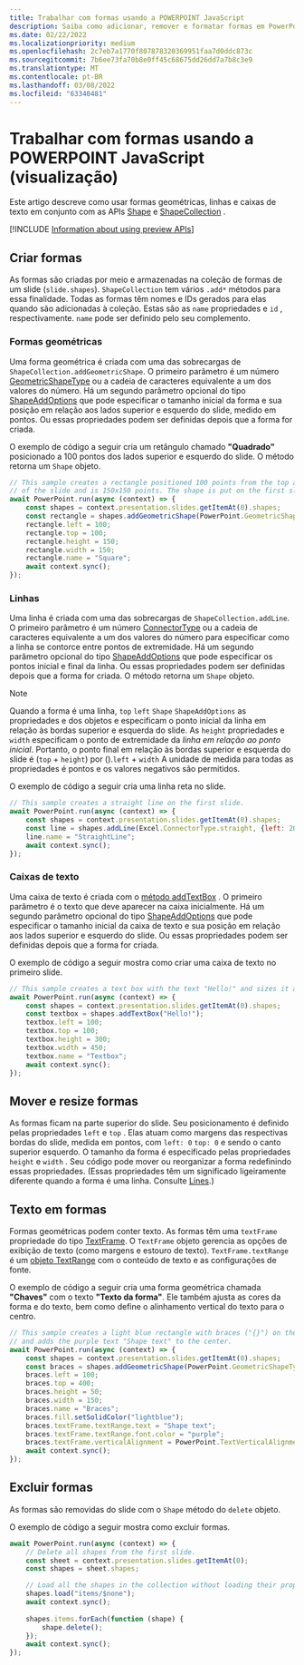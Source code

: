 ```yaml
---
title: Trabalhar com formas usando a POWERPOINT JavaScript
description: Saiba como adicionar, remover e formatar formas em PowerPoint slides.
ms.date: 02/22/2022
ms.localizationpriority: medium
ms.openlocfilehash: 2c7eb7a1770f807878320369951faa7d0ddc873c
ms.sourcegitcommit: 7b6ee73fa70b8e0ff45c68675dd26dd7a7b8c3e9
ms.translationtype: MT
ms.contentlocale: pt-BR
ms.lasthandoff: 03/08/2022
ms.locfileid: "63340481"
---
```

# <a name="work-with-shapes-using-the-powerpoint-javascript-api-preview"></a>Trabalhar com formas usando a POWERPOINT JavaScript (visualização)

Este artigo descreve como usar formas geométricas, linhas e caixas de texto em conjunto com as APIs [Shape](/javascript/api/powerpoint/powerpoint.shape) e [ShapeCollection](/javascript/api/powerpoint/powerpoint.shapecollection) .

[!INCLUDE [Information about using preview APIs](../includes/using-preview-apis-host.md)]

## <a name="create-shapes"></a>Criar formas

As formas são criadas por meio e armazenadas na coleção de formas de um slide (`slide.shapes`). `ShapeCollection` tem vários `.add*` métodos para essa finalidade. Todas as formas têm nomes e IDs gerados para elas quando são adicionadas à coleção. Estas são as `name` propriedades e `id` , respectivamente. `name` pode ser definido pelo seu complemento.

### <a name="geometric-shapes"></a>Formas geométricas

Uma forma geométrica é criada com uma das sobrecargas de `ShapeCollection.addGeometricShape`. O primeiro parâmetro é um número [GeometricShapeType](/javascript/api/powerpoint/powerpoint.geometricshapetype) ou a cadeia de caracteres equivalente a um dos valores do número. Há um segundo parâmetro opcional do tipo [ShapeAddOptions](/javascript/api/powerpoint/powerpoint.shapeaddoptions) que pode especificar o tamanho inicial da forma e sua posição em relação aos lados superior e esquerdo do slide, medido em pontos. Ou essas propriedades podem ser definidas depois que a forma for criada.

O exemplo de código a seguir cria um retângulo chamado **"Quadrado"** posicionado a 100 pontos dos lados superior e esquerdo do slide. O método retorna um `Shape` objeto.

```js
// This sample creates a rectangle positioned 100 points from the top and left sides
// of the slide and is 150x150 points. The shape is put on the first slide.
await PowerPoint.run(async (context) => {
    const shapes = context.presentation.slides.getItemAt(0).shapes;
    const rectangle = shapes.addGeometricShape(PowerPoint.GeometricShapeType.rectangle);
    rectangle.left = 100;
    rectangle.top = 100;
    rectangle.height = 150;
    rectangle.width = 150;
    rectangle.name = "Square";
    await context.sync();
});
```

### <a name="lines"></a>Linhas

Uma linha é criada com uma das sobrecargas de `ShapeCollection.addLine`. O primeiro parâmetro é um número [ConnectorType](/javascript/api/powerpoint/powerpoint.connectortype) ou a cadeia de caracteres equivalente a um dos valores do número para especificar como a linha se contorce entre pontos de extremidade. Há um segundo parâmetro opcional do tipo [ShapeAddOptions](/javascript/api/powerpoint/powerpoint.shapeaddoptions) que pode especificar os pontos inicial e final da linha. Ou essas propriedades podem ser definidas depois que a forma for criada. O método retorna um `Shape` objeto.

> [!NOTE]
> Quando a forma é uma linha, `top` `left` `Shape` `ShapeAddOptions` as propriedades e dos objetos e especificam o ponto inicial da linha em relação às bordas superior e esquerda do slide. As `height` propriedades e `width` especificam o ponto de extremidade da *linha em relação ao ponto inicial*. Portanto, o ponto final em relação às bordas superior e esquerda do slide é (`top` + `height`) por ().`left` + `width` A unidade de medida para todas as propriedades é pontos e os valores negativos são permitidos.

O exemplo de código a seguir cria uma linha reta no slide.

```js
// This sample creates a straight line on the first slide.
await PowerPoint.run(async (context) => {
    const shapes = context.presentation.slides.getItemAt(0).shapes;
    const line = shapes.addLine(Excel.ConnectorType.straight, {left: 200, top: 50, height: 300, width: 150});
    line.name = "StraightLine";
    await context.sync();
});
```

### <a name="text-boxes"></a>Caixas de texto

Uma caixa de texto é criada com o [método addTextBox](/javascript/api/powerpoint/powerpoint.shapecollection#powerpoint-powerpoint-shapecollection-addtextbox-member(1)) . O primeiro parâmetro é o texto que deve aparecer na caixa inicialmente. Há um segundo parâmetro opcional do tipo [ShapeAddOptions](/javascript/api/powerpoint/powerpoint.shapeaddoptions) que pode especificar o tamanho inicial da caixa de texto e sua posição em relação aos lados superior e esquerdo do slide. Ou essas propriedades podem ser definidas depois que a forma for criada.

O exemplo de código a seguir mostra como criar uma caixa de texto no primeiro slide.

```js
// This sample creates a text box with the text "Hello!" and sizes it appropriately.
await PowerPoint.run(async (context) => {
    const shapes = context.presentation.slides.getItemAt(0).shapes;
    const textbox = shapes.addTextBox("Hello!");
    textbox.left = 100;
    textbox.top = 100;
    textbox.height = 300;
    textbox.width = 450;
    textbox.name = "Textbox";
    await context.sync();
});
```

## <a name="move-and-resize-shapes"></a>Mover e resize formas

As formas ficam na parte superior do slide. Seu posicionamento é definido pelas propriedades `left` e `top` . Elas atuam como margens das respectivas bordas do slide, medida em pontos, com `left: 0` `top: 0` e sendo o canto superior esquerdo. O tamanho da forma é especificado pelas propriedades `height` e `width` . Seu código pode mover ou reorganizar a forma redefinindo essas propriedades. (Essas propriedades têm um significado ligeiramente diferente quando a forma é uma linha. Consulte [Lines](#lines).)

## <a name="text-in-shapes"></a>Texto em formas

Formas geométricas podem conter texto. As formas têm uma `textFrame` propriedade do tipo [TextFrame](/javascript/api/powerpoint/powerpoint.textframe). O `TextFrame` objeto gerencia as opções de exibição de texto (como margens e estouro de texto). `TextFrame.textRange` é um [objeto TextRange](/javascript/api/powerpoint/powerpoint.textrange) com o conteúdo de texto e as configurações de fonte.

O exemplo de código a seguir cria uma forma geométrica chamada **"Chaves"** com o texto **"Texto da forma"**. Ele também ajusta as cores da forma e do texto, bem como define o alinhamento vertical do texto para o centro.

```js
// This sample creates a light blue rectangle with braces ("{}") on the left and right ends
// and adds the purple text "Shape text" to the center.
await PowerPoint.run(async (context) => {
    const shapes = context.presentation.slides.getItemAt(0).shapes;
    const braces = shapes.addGeometricShape(PowerPoint.GeometricShapeType.bracePair);
    braces.left = 100;
    braces.top = 400;
    braces.height = 50;
    braces.width = 150;
    braces.name = "Braces";
    braces.fill.setSolidColor("lightblue");
    braces.textFrame.textRange.text = "Shape text";
    braces.textFrame.textRange.font.color = "purple";
    braces.textFrame.verticalAlignment = PowerPoint.TextVerticalAlignment.middleCentered;
    await context.sync();
});
```

## <a name="delete-shapes"></a>Excluir formas

As formas são removidas do slide com o `Shape` método do `delete` objeto.

O exemplo de código a seguir mostra como excluir formas.

```js
await PowerPoint.run(async (context) => {
    // Delete all shapes from the first slide.
    const sheet = context.presentation.slides.getItemAt(0);
    const shapes = sheet.shapes;

    // Load all the shapes in the collection without loading their properties.
    shapes.load("items/$none");
    await context.sync();
        
    shapes.items.forEach(function (shape) {
        shape.delete();
    });
    await context.sync();
});
```
